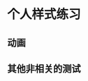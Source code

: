 <!-- <script setup>
import FlexBoxTransition from "@docs/css/css-challenges/flex-box-transition/FlexBoxTransition.vue";
import UseComputedBug from "@docs/css/css-challenges/use-computed-bug/UseComputedBug.vue";
</script> -->

# 个人样式练习

## 动画

<!-- <ClientOnly>
	<FlexBoxTransition />
</ClientOnly> -->

## 其他非相关的测试

<!-- <ClientOnly>
	<UseComputedBug />
</ClientOnly> -->

